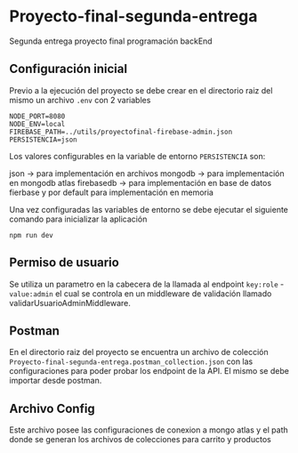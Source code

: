 # Proyecto-final-segunda-entrega

Segunda entrega proyecto final programación backEnd

## Configuración inicial

Previo a la ejecución del proyecto se debe crear en el directorio raiz del mismo un archivo `.env` con 2 variables 
```
NODE_PORT=8080
NODE_ENV=local
FIREBASE_PATH=../utils/proyectofinal-firebase-admin.json
PERSISTENCIA=json
```

Los valores configurables en la variable de entorno `PERSISTENCIA` son:

  json -> para implementación en archivos
  mongodb -> para implementación en mongodb atlas
  firebasedb -> para implementación en base de datos fierbase
  y por default para implementación en memoria
  
Una vez configuradas las variables de entorno se debe ejecutar el siguiente comando para inicializar la aplicación

```
npm run dev
```

## Permiso de usuario

Se utiliza un parametro en la cabecera de la llamada al endpoint `key:role` - `value:admin` el cual se controla en un middleware de validación llamado validarUsuarioAdminMiddleware.

## Postman

En el directorio raiz del proyecto se encuentra un archivo de colección  `Proyecto-final-segunda-entrega.postman_collection.json` con las configuraciones para poder probar los endpoint de la API. El mismo se debe importar desde postman.  

## Archivo Config

Este archivo posee las configuraciones de conexion a mongo atlas y el path donde se generan los archivos de colecciones para carrito y productos
